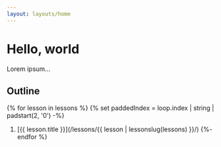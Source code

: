 ```yaml
---
layout: layouts/home
---
```


# Hello, world

<p class="lead">Lorem ipsum...</p>

## Outline

{% for lesson in lessons %}
  {% set paddedIndex = loop.index | string | padstart(2, '0') -%}
  1. [{{ lesson.title }}](/lessons/{{ lesson | lessonslug(lessons) }}/)
{%- endfor %}
